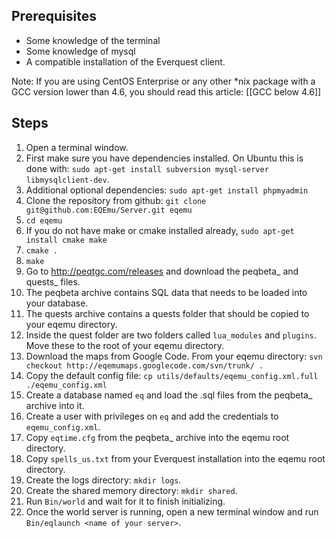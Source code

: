 Prerequisites
-------------

* Some knowledge of the terminal
* Some knowledge of mysql
* A compatible installation of the Everquest client.

Note:  If you are using CentOS Enterprise or any other *nix package with a GCC version lower than 4.6, you should read this article: [[GCC below 4.6]]

Steps
-----

1. Open a terminal window.
2. First make sure you have dependencies installed. On Ubuntu this is done with: `sudo apt-get install subversion mysql-server libmysqlclient-dev`.
3. Additional optional dependencies: `sudo apt-get install phpmyadmin`
4. Clone the repository from github: `git clone git@github.com:EQEmu/Server.git eqemu`
5. `cd eqemu`
6. If you do not have make or cmake installed already, `sudo apt-get install cmake make`
7. `cmake .`
8. `make`
9. Go to http://peqtgc.com/releases and download the peqbeta_ and quests_ files.
10. The peqbeta archive contains SQL data that needs to be loaded into your database.
11. The quests archive contains a quests folder that should be copied to your eqemu directory.
12. Inside the quest folder are two folders called `lua_modules` and `plugins`. Move these to the root of your eqemu directory.
13. Download the maps from Google Code. From your eqemu directory: `svn checkout http://eqemumaps.googlecode.com/svn/trunk/ .`
14. Copy the default config file: `cp utils/defaults/eqemu_config.xml.full ./eqemu_config.xml`
15. Create a database named `eq` and load the .sql files from the peqbeta_ archive into it. 
16. Create a user with privileges on `eq` and add the credentials to `eqemu_config.xml`.
17. Copy `eqtime.cfg` from the peqbeta_ archive into the eqemu root directory.
18. Copy `spells_us.txt` from your Everquest installation into the eqemu root directory.
19. Create the logs directory: `mkdir logs`.
20. Create the shared memory directory: `mkdir shared`.
21. Run `Bin/world` and wait for it to finish initializing.
22. Once the world server is running, open a new terminal window and run `Bin/eqlaunch <name of your server>`.